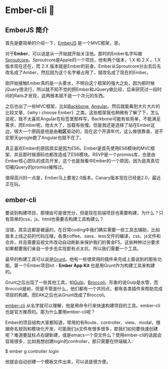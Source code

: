 Ember-cli :kiss:
========

## EmberJS 简介

首先是要简单的介绍一下，[EmberJS](emberjs.com) 是一个MVC框架，恩。

对于**Ember**，可以说是从一开始就开始关注他。那时的Ember名字叫做[Sproutcore](http://sproutcore.org)。Sproutcore是Apple的一个项目，他有两个版本，1.X 和 2.X 。1.X 版本现在还在，而 2.X 版本就是Ember的前身。Ember从Sproutcore分出去后先改名成了Amber，然后因为这个名字被占用了，就改名成了现在的Ember。

刚开始接触Ember真的是一头雾水，不明白这个框架的强大之处，因为那时候jQuery很流行，所以就不知不觉的把Ember和JQuery做比较，后来研究过一段时间的Rails才发现，这两根本就不是一个次元的东西。

之后也出了一些MVC框架，比如[Backbone](http://backbonejs.org), [Angular](http://angularjs.org)。然后就能看到大片大片的比较文章，《why i choose Ember》之类。这些框架我也稍微有了解了下，怎么说呢，我不太喜欢Angular在标签里那样写，Backbone可能有些简单，不能满足需求，而Ember呢，他太大了，加载有些慢。但是我还是选择了站在Ember这边，很大一个原因是他是由**社区**驱动的，现在这个开源年代，这么做很靠谱，说不定那天google跪了Angular也就不在了。

真正喜欢Ember的原因其实是因为ES6。Ember是首先使用ES6模块的MVC框架，并且那时候源码也都改造成了ES6模块。RSVP是一个promiss库，也是由Ember核心团队的成员开发，这个也是我看中Ember的一个原因，因为是真真切切被jQuery的promiss摧残过。

值得高兴的一点是，Ember马上要发2.0版本。Canary版本现在已经是2.0，最近正在玩。

## ember-cli

要说到构建项目，那理由可是很充分，但是现在前端项目也需要构建，为什么？只有简单的css，js，html也需要去构建工具构建么？

没错，其实这都是被逼的。在日常coding中我们确实需要一些工具去辅助，比如版本上线之前的代码压缩，各类coffee、sass、less文件的编译，css、js文件和合并，并且需要监视文件改动自动刷新来保护我们的黄金F5。这些种种过分要求如果都要我们亲自一步步去实现那有点太坑，所以我们需要一个工具。

最早的构建工具可以说是[Grunt](http://gruntjs.com)。他有一些很常用的插件来完成上面说到的那些功能。第一个Ember项目kit - **Ember App Kit** 也是用Grunt作为构建工具来构建的。

Grunt之后出现了一些其他工具，如[Gulp](http://gulpjs.com)、[Broccoli](https://github.com/broccolijs/broccoli)。形象的说Gulp是水管，而Broccoli是树，但是不管是什么，他们都有一个共同点，都有各类插件来帮助完成项目的构建。而EAK之后也从Grunt改成了Broccoli。

[ember-cli](http://ember-cli.com) 从名字就可以理解，他是用命令行来快速构建项目的工具。ember-cli也是官方推荐的。那为什么要用ember-cli呢？

Ember的项目结构大家都知道，常用的有Route、controller、view、modal，根据命名规则和模块化开发，可能我们js文件有很多很多，那我们如何要快速创建呢？难道要鼠标点右键新建，或是emacs一个空文件么？使用ember-cli的话就会容易很多，比如我想创建login的controller，那只需要在终端输入:

$ ember g controller login

他就会自动创建一个模板文件出来，可以说是很方便。
